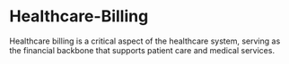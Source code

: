 # Healthcare-Billing
Healthcare billing is a critical aspect of the healthcare system, serving as the financial backbone that supports patient care and medical services. 

